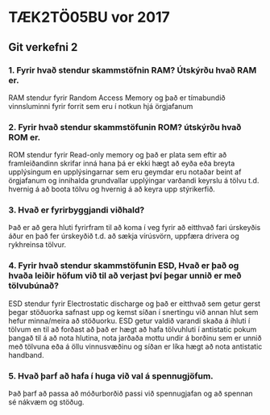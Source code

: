 # TÆK2TÖ05BU vor 2017
## Git verkefni 2
### 1. Fyrir hvað stendur skammstöfnin RAM? Útskýrðu hvað RAM er.
RAM stendur fyrir Random Access Memory og það er tímabundið vinnsluminni fyrir forrit sem eru í notkun hjá örgjafanum
### 2. Fyrir hvað stendur skammstöfunin ROM? útskýrðu hvað ROM er.
ROM stendur fyrir Read-only memory og það er plata sem eftir að framleiðandinn skrifar inná hana þá er ekki hægt að eyða eða breyta upplýsingum en upplýsingarnar sem eru geymdar eru notaðar beint af örgjafanum og innihalda grundvallar upplýingar varðandi keyrslu á tölvu t.d. hvernig á að boota tölvu og hvernig á að keyra upp stýrikerfið.
### 3. Hvað er fyrirbyggjandi viðhald?
Það er að gera hluti fyrirfram til að koma í veg fyrir að eitthvað fari úrskeyðis áður en það fer úrskeyðið t.d. að sækja vírúsvörn, uppfæra drivera og rykhreinsa tölvur.
### 4. Fyrir hvað stendur skammstöfunin ESD, Hvað er það og hvaða leiðir höfum við til að verjast því þegar unnið er með tölvubúnað?
ESD stendur fyrir Electrostatic discharge og það er eitthvað sem getur gerst þegar stöðuorka safnast upp og kemst síðan í snertingu við annan hlut sem hefur minna/meira að stöðuorku. ESD getur valdið varandi skaða á íhluti í tölvum en til að forðast að það er hægt að hafa tölvuhluti í antistatic pokum þangað til á að nota hlutina, nota jarðaða mottu undir á borðinu sem er unnið með tölvuna eða á öllu vinnusvæðinu og síðan er líka hægt að nota antistatic handband.
### 5. Hvað þarf að hafa í huga við val á spennugjöfum.
Það þarf að passa að móðurborðið passi við spennugjafan og að spennan sé nákvæm og stöðug. 
